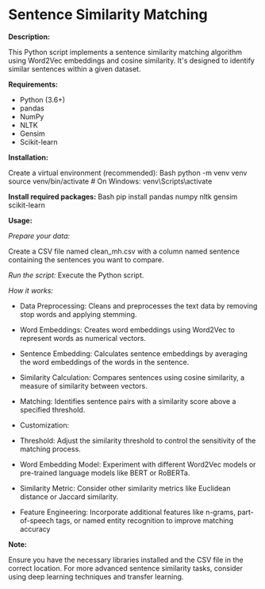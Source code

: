 # Sentence Similarity Matching

**Description:**

This Python script implements a sentence similarity matching algorithm using Word2Vec embeddings and cosine similarity. It's designed to identify similar sentences within a given dataset.

**Requirements:**

* Python (3.6+)
* pandas
* NumPy
* NLTK
* Gensim
* Scikit-learn

**Installation:**

Create a virtual environment (recommended):
Bash
python -m venv venv
source venv/bin/activate  # On Windows: venv\Scripts\activate

**Install required packages:**
Bash
pip install pandas numpy nltk gensim scikit-learn
 
**Usage:**

*Prepare your data:*

Create a CSV file named clean_mh.csv with a column named sentence containing the sentences you want to compare.

*Run the script:*
Execute the Python script.

*How it works:*

* Data Preprocessing:
Cleans and preprocesses the text data by removing stop words and applying stemming.

* Word Embeddings:
Creates word embeddings using Word2Vec to represent words as numerical vectors.

* Sentence Embedding:
Calculates sentence embeddings by averaging the word embeddings of the words in the sentence.

* Similarity Calculation:
Compares sentences using cosine similarity, a measure of similarity between vectors.

* Matching:
Identifies sentence pairs with a similarity score above a specified threshold.

* Customization:

* Threshold:
Adjust the similarity threshold to control the sensitivity of the matching process.

* Word Embedding Model:
Experiment with different Word2Vec models or pre-trained language models like BERT or RoBERTa.

* Similarity Metric:
Consider other similarity metrics like Euclidean distance or Jaccard similarity.

* Feature Engineering:
Incorporate additional features like n-grams, part-of-speech tags, or named entity recognition to improve matching accuracy

**Note:**

Ensure you have the necessary libraries installed and the CSV file in the correct location.
For more advanced sentence similarity tasks, consider using deep learning techniques and transfer learning.
